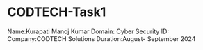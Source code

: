 # CODTECH-Task1
Name:Kurapati Manoj Kumar
Domain: Cyber Security
ID:
Company:CODTECH Solutions
Duration:August- September 2024

